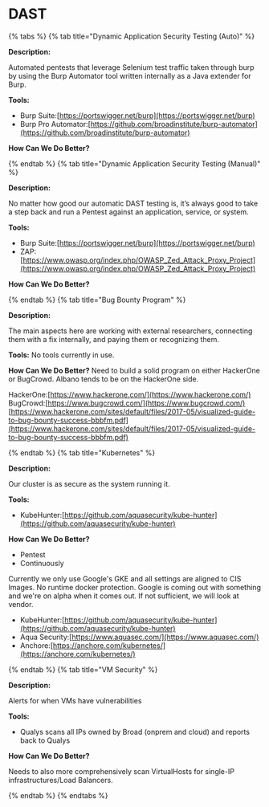 # DAST 

{% tabs %}
{% tab title="Dynamic Application Security Testing (Auto)" %}

**Description:**

Automated pentests that leverage Selenium test traffic taken through burp by using the Burp Automator tool written internally as a Java extender for Burp.

**Tools:**
* Burp Suite:[https://portswigger.net/burp](https://portswigger.net/burp)
* Burp Pro Automator:[https://github.com/broadinstitute/burp-automator](https://github.com/broadinstitute/burp-automator)

**How Can We Do Better?**

{% endtab %}
{% tab title="Dynamic Application Security Testing (Manual)" %}

**Description:**

No matter how good our automatic DAST testing is, it’s always good to take a step back and run a Pentest against an application, service, or system. 

**Tools:**
* Burp Suite:[https://portswigger.net/burp](https://portswigger.net/burp)
* ZAP:[https://www.owasp.org/index.php/OWASP_Zed_Attack_Proxy_Project](https://www.owasp.org/index.php/OWASP_Zed_Attack_Proxy_Project)

**How Can We Do Better?**

{% endtab %}
{% tab title="Bug Bounty Program" %}

**Description:**

The main aspects here are working with external researchers, connecting them with a fix internally, and paying them or recognizing them. 

**Tools:**
No tools currently in use.

**How Can We Do Better?**
Need to build a solid program on either HackerOne or BugCrowd. Albano tends to be on the HackerOne side.

HackerOne:[https://www.hackerone.com/](https://www.hackerone.com/)
BugCrowd:[https://www.bugcrowd.com/](https://www.bugcrowd.com/)
[https://www.hackerone.com/sites/default/files/2017-05/visualized-guide-to-bug-bounty-success-bbbfm.pdf](https://www.hackerone.com/sites/default/files/2017-05/visualized-guide-to-bug-bounty-success-bbbfm.pdf)

{% endtab %}
{% tab title="Kubernetes" %}

**Description:**

Our cluster is as secure as the system running it. 

**Tools:**
* KubeHunter:[https://github.com/aquasecurity/kube-hunter](https://github.com/aquasecurity/kube-hunter)

**How Can We Do Better?**

* Pentest
* Continuously

Currently we only use Google's GKE and all settings are aligned to CIS Images. No runtime docker protection. Google is coming out with something and we're on alpha when it comes out. If not sufficient, we will look at vendor.

* KubeHunter:[https://github.com/aquasecurity/kube-hunter](https://github.com/aquasecurity/kube-hunter)
* Aqua Security:[https://www.aquasec.com/](https://www.aquasec.com/)
* Anchore:[https://anchore.com/kubernetes/](https://anchore.com/kubernetes/)

{% endtab %}
{% tab title="VM Security" %}

**Description:**

Alerts for when VMs have vulnerabilities 

**Tools:**
* Qualys scans all IPs owned by Broad (onprem and cloud) and reports back to Qualys

**How Can We Do Better?**

Needs to also more comprehensively scan VirtualHosts for single-IP infrastructures/Load Balancers.

{% endtab %}
{% endtabs %}